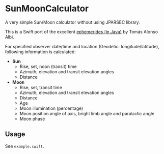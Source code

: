# SunMoonCalculator
A very simple Sun/Moon calculator without using JPARSEC library.

This is a Swift port of the excellent [ephemerides (in Java)](http://conga.oan.es/~alonso/doku.php?id=blog:sun_moon_position) by Tomás Alonso Albi.

For specified observer date/time and location (Geodetic: longitude/latitude), following information is calculated:
- **Sun**
  - Rise, set, noon (transit) time
  - Azimuth, elevation and transit elevation angles
  - Distance
- **Moon**
  - Rise, set, transit time
  - Azimuth, elevation and transit elevation angles
  - Distance
  - Age
  - Moon illumination (percentage)
  - Moon position angle of axis, bright limb angle and paralactic angle
  - Moon phase

## Usage
See `example.swift`.
